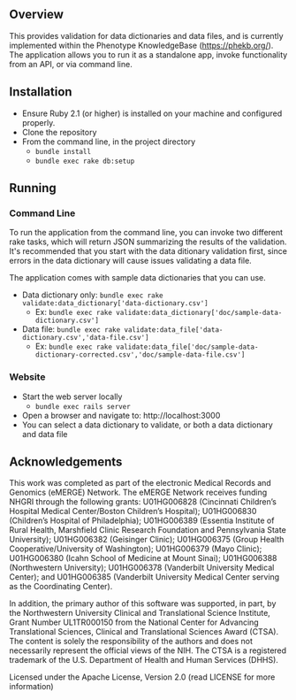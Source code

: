 ## Overview
This provides validation for data dictionaries and data files, and is currently implemented within the Phenotype KnowledgeBase (https://phekb.org/).  The application allows you to run it as a standalone app, invoke functionality from an API, or via command line.

## Installation
* Ensure Ruby 2.1 (or higher) is installed on your machine and configured properly.
* Clone the repository
* From the command line, in the project directory
  * `bundle install`
  * `bundle exec rake db:setup`

## Running
### Command Line
To run the application from the command line, you can invoke two different rake tasks, which will return JSON summarizing the results of the validation.  It's recommended that you start with the data ditionary validation first, since errors in the data dictionary will cause issues validating a data file.

The application comes with sample data dictionaries that you can use.
* Data dictionary only: `bundle exec rake validate:data_dictionary['data-dictionary.csv']`
  * Ex: `bundle exec rake validate:data_dictionary['doc/sample-data-dictionary.csv']`
* Data file: `bundle exec rake validate:data_file['data-dictionary.csv','data-file.csv']`
  * Ex: `bundle exec rake validate:data_file['doc/sample-data-dictionary-corrected.csv','doc/sample-data-file.csv']`

### Website
* Start the web server locally
  * `bundle exec rails server`
* Open a browser and navigate to:  http://localhost:3000
* You can select a data dictionary to validate, or both a data dictionary and data file

## Acknowledgements
This work was completed as part of the electronic Medical Records and Genomics (eMERGE) Network.  The eMERGE Network receives funding NHGRI through the following grants: U01HG006828 (Cincinnati Children’s Hospital Medical Center/Boston Children’s Hospital); U01HG006830 (Children’s Hospital of Philadelphia); U01HG006389 (Essentia Institute of Rural Health, Marshfield Clinic Research Foundation and Pennsylvania State University); U01HG006382 (Geisinger Clinic);  U01HG006375 (Group Health Cooperative/University of Washington); U01HG006379 (Mayo Clinic); U01HG006380 (Icahn School of Medicine at Mount Sinai); U01HG006388 (Northwestern University); U01HG006378 (Vanderbilt University Medical Center); and U01HG006385 (Vanderbilt University Medical Center serving as the Coordinating Center).

In addition, the primary author of this software was supported, in part, by the Northwestern University Clinical and Translational Science Institute, Grant Number UL1TR000150 from the National Center for Advancing Translational Sciences, Clinical and Translational Sciences Award (CTSA). The content is solely the responsibility of the authors and does not necessarily represent the official views of the NIH. The CTSA is a registered trademark of the U.S. Department of Health and Human Services (DHHS).

Licensed under the Apache License, Version 2.0 (read LICENSE for more information)